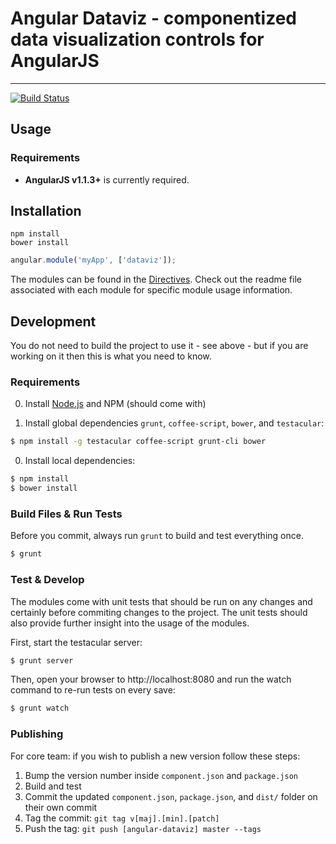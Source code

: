 # Angular Dataviz - componentized data visualization controls for AngularJS

***

[![Build Status](https://secure.travis-ci.org/maxlang/angular-dataviz.png)](http://travis-ci.org/maxlang/angular-dataviz)

## Usage

### Requirements

* **AngularJS v1.1.3+** is currently required.

## Installation

```
npm install
bower install
```

```javascript
angular.module('myApp', ['dataviz']);
```

The modules can be found in the [Directives](https://github.com/maxlang/angular-dataviz/tree/master/modules/directives). Check out the readme file associated with each module for specific module usage information.

## Development

You do not need to build the project to use it - see above - but if you are working on it then this is what you need to know.

### Requirements

0. Install [Node.js](http://nodejs.org/) and NPM (should come with)

0. Install global dependencies `grunt`, `coffee-script`, `bower`, and `testacular`:
```bash
$ npm install -g testacular coffee-script grunt-cli bower
```

0. Install local dependencies:
```bash
$ npm install
$ bower install
```

### Build Files & Run Tests

Before you commit, always run `grunt` to build and test everything once.

```bash
$ grunt
```

### Test & Develop

The modules come with unit tests that should be run on any changes and certainly before commiting changes to the project.  The unit tests should also provide further insight into the usage of the modules.

First, start the testacular server:
```bash
$ grunt server
```
Then, open your browser to http://localhost:8080 and run the watch command to re-run tests on every save:
```bash
$ grunt watch
```

### Publishing

For core team: if you wish to publish a new version follow these steps:

1. Bump the version number inside `component.json` and `package.json`
2. Build and test
3. Commit the updated `component.json`, `package.json`, and `dist/` folder on their own commit
4. Tag the commit: `git tag v[maj].[min].[patch]`
5. Push the tag: `git push [angular-dataviz] master --tags`
